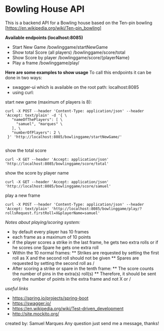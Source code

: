 Bowling House API
====

This is a backend API for a Bowling house based on the Ten-pin bowling [https://en.wikipedia.org/wiki/Ten-pin_bowling]


**Available endpoints (localhost:8085)**

* Start New Game /bowlinggame/startNewGame
* Show total Score (all players) /bowlinggame/score/total
* Show Score by player /bowlinggame/score/{playerName}
* Play a frame /bowlinggame/play/
 

**Here are some examples to show usage**
To call this endpoints it can be done in two ways:
* swagger-ui which is available on the root path: localhost:8085
* using curl:

start new game (maximum of players is 8):

```
curl -X POST --header 'Content-Type: application/json' --header 'Accept: text/plain' -d '{ \ 
   "nameOfThePlayers": [ \ 
     "samuel", "marques" \ 
   ], \ 
   "numberOfPlayers": 2 \ 
 }' 'http://localhost:8085/bowlinggame/startNewGame/'
 
```

show the total score

```
curl -X GET --header 'Accept: application/json' 'http://localhost:8085/bowlinggame/score/total'
```
show the score by player name

```
curl -X GET --header 'Accept: application/json' 'http://localhost:8085/bowlinggame/score/samuel'
```
play a new frame

```
curl -X POST --header 'Content-Type: application/json' --header 'Accept: text/plain' 'http://localhost:8085/bowlinggame/play/?rollsRequest.firstRoll=X&playerName=samuel'

```
*Notes about playing/scoring system:* 
* by default every player has 10 frames
* each frame as a maximum of 10 points
* if the player scores a strike in the last frame, he gets two extra rolls or if he scores one Spare he gets one extra roll
* Within the 10 normal frames: 
** Strikes are requested by setting the first roll as X and the second roll should not be given
** Spares are requested by setting the second roll as / 
* After scoring a strike or spare in the tenth frame:
** The score counts the number of pins in the extra(s) roll(s)
** Therefore, it should be sent only the number of points in the extra frame and not X or / 
     
     
*useful links*
* https://spring.io/projects/spring-boot 
* https://swagger.io/
* https://en.wikipedia.org/wiki/Test-driven_development
* http://site.mockito.org/ 

created by: Samuel Marques 
Any question just send me a message, thanks!